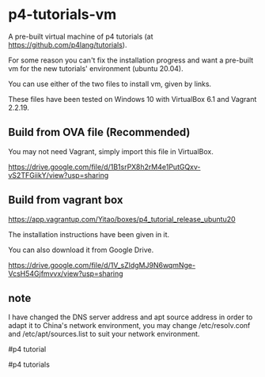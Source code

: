 # p4-tutorials-vm

A pre-built virtual machine of p4 tutorials (at https://github.com/p4lang/tutorials).

For some reason you can't fix the installation progress and want a pre-built vm for the new tutorials' environment (ubuntu 20.04).

You can use either of the two files to install vm, given by links.

These files have been tested on Windows 10 with VirtualBox 6.1 and Vagrant 2.2.19.

## Build from OVA file (Recommended)

You may not need Vagrant, simply import this file in VirtualBox.

https://drive.google.com/file/d/1B1srPX8h2rM4e1PutGQxv-vS2TFGiikY/view?usp=sharing

## Build from vagrant box

https://app.vagrantup.com/Yitao/boxes/p4_tutorial_release_ubuntu20

The installation instructions have been given in it.

You can also download it from Google Drive.

https://drive.google.com/file/d/1V_sZldgMJ9N6wqmNge-VcsH54Gjfmvvx/view?usp=sharing

## note

I have changed the DNS server address and apt source address in order to adapt it to China's network environment, you may change /etc/resolv.conf and /etc/apt/sources.list to suit your network environment.

\#p4 tutorial

\#p4 tutorials
